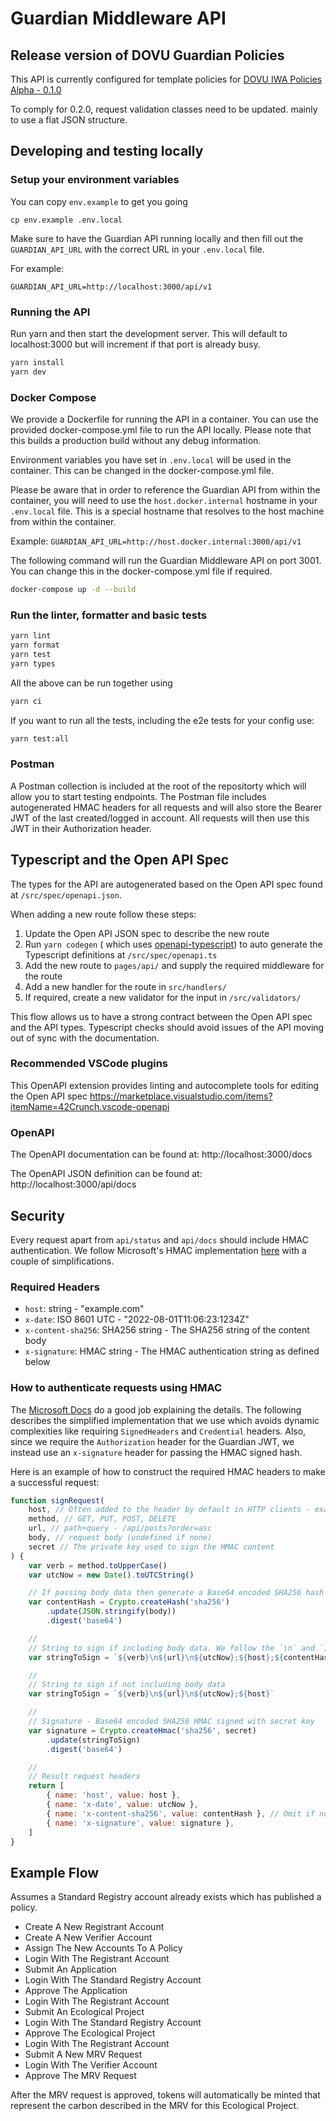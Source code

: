 # Guardian Middleware API

## Release version of DOVU Guardian Policies

This API is currently configured for template policies for [DOVU IWA Policies Alpha - 0.1.0](https://github.com/dovuofficial/guardian-policies/releases/tag/0.1.0)

To comply for 0.2.0, request validation classes need to be updated. mainly to use a flat JSON structure.

## Developing and testing locally

### Setup your environment variables

You can copy `env.example` to get you going

```
cp env.example .env.local
```

Make sure to have the Guardian API running locally and then fill out the `GUARDIAN_API_URL` with the correct URL in your `.env.local` file.

For example:

```
GUARDIAN_API_URL=http://localhost:3000/api/v1
```

### Running the API

Run yarn and then start the development server. This will default to localhost:3000 but will increment if that port is already busy.

```bash
yarn install
yarn dev
```

### Docker Compose

We provide a Dockerfile for running the API in a container. You can use the provided docker-compose.yml file to run the API locally. Please note that this builds a production build without any debug information.

Environment variables you have set in `.env.local` will be used in the container. This can be changed in the docker-compose.yml file.

Please be aware that in order to reference the Guardian API from within the container, you will need to use the `host.docker.internal` hostname in your `.env.local` file. This is a special hostname that resolves to the host machine from within the container.

Example:
`GUARDIAN_API_URL=http://host.docker.internal:3000/api/v1`

The following command will run the Guardian Middleware API on port 3001. You can change this in the docker-compose.yml file if required.

```bash
docker-compose up -d --build
```

### Run the linter, formatter and basic tests

```bash
yarn lint
yarn format
yarn test
yarn types
```

All the above can be run together using

```bash
yarn ci
```

If you want to run all the tests, including the e2e tests for your config use:

```bash
yarn test:all
```

### Postman

A Postman collection is included at the root of the repositorty which will allow you to start testing endpoints. The Postman file includes autogenerated HMAC headers for all requests and will also store the Bearer JWT of the last created/logged in account. All requests will then use this JWT in their Authorization header.

## Typescript and the Open API Spec

The types for the API are autogenerated based on the Open API spec found at `/src/spec/openapi.json`.

When adding a new route follow these steps:

1. Update the Open API JSON spec to describe the new route
2. Run `yarn codegen` ( which uses [openapi-typescript](https://github.com/drwpow/openapi-typescript)) to auto generate the Typescript definitions at `/src/spec/openapi.ts`
3. Add the new route to `pages/api/` and supply the required middleware for the route
4. Add a new handler for the route in `src/handlers/`
5. If required, create a new validator for the input in `/src/validators/`

This flow allows us to have a strong contract between the Open API spec and the API types. Typescript checks should avoid issues of the API moving out of sync with the documentation.

### Recommended VSCode plugins

This OpenAPI extension provides linting and autocomplete tools for editing the Open API spec
https://marketplace.visualstudio.com/items?itemName=42Crunch.vscode-openapi

### OpenAPI

The OpenAPI documentation can be found at:
http://localhost:3000/docs

The OpenAPI JSON definition can be found at:
http://localhost:3000/api/docs

## Security

Every request apart from `api/status` and `api/docs` should include HMAC authentication. We follow Microsoft's HMAC implementation [here](https://docs.microsoft.com/en-us/azure/azure-app-configuration/rest-api-authentication-hmac) with a couple of simplifications.

### Required Headers

-   `host`: string - "example.com"
-   `x-date`: ISO 8601 UTC - "2022-08-01T11:06:23:1234Z"
-   `x-content-sha256`: SHA256 string - The SHA256 string of the content body
-   `x-signature`: HMAC string - The HMAC authentication string as defined below

### How to authenticate requests using HMAC

The [Microsoft Docs](https://docs.microsoft.com/en-us/azure/azure-app-configuration/rest-api-authentication-hmac) do a good job explaining the details. The following describes the simplified implementation that we use which avoids dynamic complexities like requiring `SignedHeaders` and `Credential` headers. Also, since we require the `Authorization` header for the Guardian JWT, we instead use an `x-signature` header for passing the HMAC signed hash.

Here is an example of how to construct the required HMAC headers to make a successful request:

```js
function signRequest(
	host, // Often added to the header by default in HTTP clients - example.com
	method, // GET, PUT, POST, DELETE
	url, // path+query - /api/posts?order=asc
	body, // request body (undefined if none)
	secret // The private key used to sign the HMAC content
) {
	var verb = method.toUpperCase()
	var utcNow = new Date().toUTCString()

	// If passing body data then generate a Base64 encoded SHA256 hash
	var contentHash = Crypto.createHash('sha256')
		.update(JSON.stringify(body))
		.digest('base64')

	//
	// String to sign if including body data. We follow the `\n` and `;` delimiters inline with the Microsoft spec
	var stringToSign = `${verb}\n${url}\n${utcNow};${host};${contentHash}`

	//
	// String to sign if not including body data
	var stringToSign = `${verb}\n${url}\n${utcNow};${host}`

	//
	// Signature - Base64 encoded SHA256 HMAC signed with secret key
	var signature = Crypto.createHmac('sha256', secret)
		.update(stringToSign)
		.digest('base64')

	//
	// Result request headers
	return [
		{ name: 'host', value: host },
		{ name: 'x-date', value: utcNow },
		{ name: 'x-content-sha256', value: contentHash }, // Omit if not including body data
		{ name: 'x-signature', value: signature },
	]
}
```

## Example Flow

Assumes a Standard Registry account already exists which has published a policy.

-   Create A New Registrant Account
-   Create A New Verifier Account
-   Assign The New Accounts To A Policy
-   Login With The Registrant Account
-   Submit An Application
-   Login With The Standard Registry Account
-   Approve The Application
-   Login With The Registrant Account
-   Submit An Ecological Project
-   Login With The Standard Registry Account
-   Approve The Ecological Project
-   Login With The Registrant Account
-   Submit A New MRV Request
-   Login With The Verifier Account
-   Approve The MRV Request

After the MRV request is approved, tokens will automatically be minted that represent the carbon described in the MRV for this Ecological Project.
